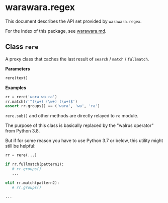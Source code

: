# warawara.regex

This document describes the API set provided by `warawara.regex`.

For the index of this package, see [warawara.md](warawara.md).


## Class `rere`

A proxy class that caches the last result of `search` / `match` / `fullmatch`.

__Parameters__
```python
rere(text)
```

__Examples__
```python
rr = rere('wara wa ra')
rr.match(r'^(\w+) (\w+) (\w+)$')
assert rr.groups() == ('wara', 'wa', 'ra')
```

`rere.sub()` and other methods are directly relayed to `re` module.

The purpose of this class is basically replaced by the "walrus operator" from Python 3.8.

But if for some reason you have to use Python 3.7 or below, this utility might still be helpful:

```python
rr = rere(...)

if rr.fullmatch(pattern1):
   # rr.groups()
   ...

elif rr.match(pattern2):
   # rr.groups()

...
```
